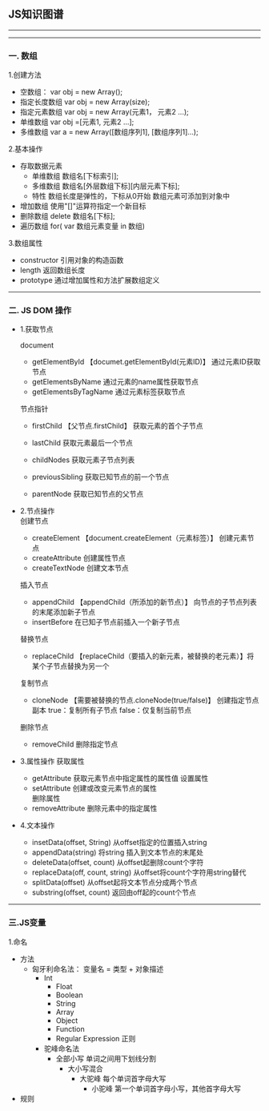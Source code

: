 ## JS知识图谱
---
---


### 一. 数组

  1.创建方法
  + 空数组： var obj = new Array();		 
  + 指定长度数组  var obj = new Array(size);		
  + 指定元素数组  var obj = new Array(元素1， 元素2 ...);			
  + 单维数组  var obj =[元素1, 元素2 ...];	
  + 多维数组  var a = new Array([数组序列1], [数组序列1]...);			
  
  2.基本操作
  + 存取数据元素
    - 单维数组  数组名[下标索引];
    - 多维数组  数组名[外层数组下标][内层元素下标];
    - 特性  数组长度是弹性的，下标从0开始 数组元素可添加到对象中
  + 增加数组  使用"[]"运算符指定一个新目标
  + 删除数组  delete 数组名[下标];	
  + 遍历数组  for( var 数组元素变量 in 数组)	
  
  3.数组属性
  + constructor  引用对象的构造函数
  + length  返回数组长度
  + prototype 通过增加属性和方法扩展数组定义
  
---
  ### 二. JS DOM 操作
   + 1.获取节点   
   
     document	
      - getElementById 【documet.getElementById(元素ID)】  通过元素ID获取节点	
      - getElementsByName  通过元素的name属性获取节点	 
      - getElementsByTagName 通过元素标签获取节点	
      
     节点指针 
      - firstChild 【父节点.firstChild】  获取元素的首个子节点
     
      - lastChild  获取元素最后一个节点	
     
      - childNodes 获取元素子节点列表	
     
      - previousSibling  获取已知节点的前一个节点	
     
      - parentNode 获取已知节点的父节点	
	 
  + 2.节点操作  
    创建节点 
    - createElement 【document.createElement（元素标签）】  创建元素节点
    - createAttribute 创建属性节点
    - createTextNode  创建文本节点
    
    插入节点  
    - appendChild 【appendChild（所添加的新节点）】  向节点的子节点列表的末尾添加新子节点
    - insertBefore 在已知子节点前插入一个新子节点
    
    替换节点  
    - replaceChild  【replaceChild（要插入的新元素，被替换的老元素）】将某个子节点替换为另一个
    
    复制节点  
    - cloneNode 【需要被替换的节点.cloneNode(true/false)】 创建指定节点副本 true：复制所有子节点 false：仅复制当前节点  
    
    删除节点  
    - removeChild 删除指定节点
    
  + 3.属性操作
    获取属性	
    - getAttribute		获取元素节点中指定属性的属性值	
    设置属性	
    - setAttribute	创建或改变元素节点的属性	
    删除属性	
    - removeAttribute	删除元素中的指定属性		
  + 4.文本操作  
    - insetData(offset, String)	从offset指定的位置插入string	
    - appendData(string)	将string 插入到文本节点的末尾处	
    - deleteData(offset, count)	从offset起删除count个字符	
    - replaceData(off, count, string)	从offset将count个字符用string替代
    - splitData(offset)	从offset起将文本节点分成两个节点	
    - substring(offset, count)	返回由off起的count个节点
  
---
 ### 三.JS变量	
 1.命名	
 + 方法	
   + 匈牙利命名法： 变量名 = 类型 + 对象描述
	   - Int	
		 - Float	
		 - Boolean	
		 - String	
		 - Array	
		 - Object	
		 - Function	
		 - Regular Expression 正则	
	 + 驼峰命名法	
	   - 全部小写	      单词之间用下划线分割
		 - 大小写混合
		   - 大驼峰 每个单词首字母大写
			 - 小驼峰 第一个单词首字母小写，其他首字母大写	
  + 规则
  

   
     
      
    

